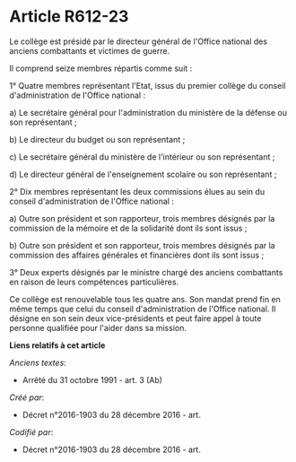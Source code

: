 # Article R612-23

Le collège est présidé par le directeur général de l'Office national des anciens combattants et victimes de guerre.

Il comprend seize membres répartis comme suit :

1° Quatre membres représentant l'Etat, issus du premier collège du conseil d'administration de l'Office national :

a) Le secrétaire général pour l'administration du ministère de la défense ou son représentant ;

b) Le directeur du budget ou son représentant ;

c) Le secrétaire général du ministère de l'intérieur ou son représentant ;

d) Le directeur général de l'enseignement scolaire ou son représentant ;

2° Dix membres représentant les deux commissions élues au sein du conseil d'administration de l'Office national :

a) Outre son président et son rapporteur, trois membres désignés par la commission de la mémoire et de la solidarité dont ils
sont issus ;

b) Outre son président et son rapporteur, trois membres désignés par la commission des affaires générales et financières dont
ils sont issus ;

3° Deux experts désignés par le ministre chargé des anciens combattants en raison de leurs compétences particulières.

Ce collège est renouvelable tous les quatre ans. Son mandat prend fin en même temps que celui du conseil d'administration de
l'Office national. Il désigne en son sein deux vice-présidents et peut faire appel à toute personne qualifiée pour l'aider
dans sa mission.

**Liens relatifs à cet article**

_Anciens textes_:

  - Arrêté du 31 octobre 1991 - art. 3 (Ab)

_Créé par_:

  - Décret n°2016-1903 du 28 décembre 2016 - art.

_Codifié par_:

  - Décret n°2016-1903 du 28 décembre 2016 - art.
